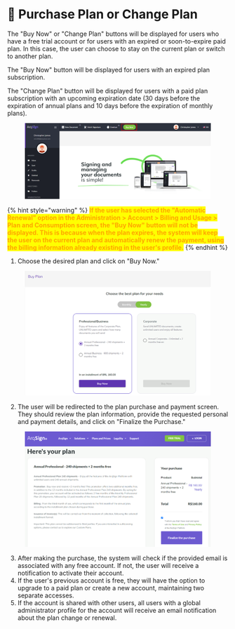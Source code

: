 # 🛒 Purchase Plan or Change Plan

The "Buy Now" or "Change Plan" buttons will be displayed for users who have a free trial account or for users with an expired or soon-to-expire paid plan. In this case, the user can choose to stay on the current plan or switch to another plan.&#x20;

The "Buy Now" button will be displayed for users with an expired plan subscription.&#x20;

The "Change Plan" button will be displayed for users with a paid plan subscription with an upcoming expiration date (30 days before the expiration of annual plans and 10 days before the expiration of monthly plans).

<figure><img src="../.gitbook/assets/01.png" alt=""><figcaption></figcaption></figure>

{% hint style="warning" %}
<mark style="color:orange;">**If the user has selected the "Automatic Renewal" option in the Administration > Account > Billing and Usage > Plan and Consumption screen, the "Buy Now" button will not be displayed. This is because when the plan expires, the system will keep the user on the current plan and automatically renew the payment, using the billing information already existing in the user's profile.**</mark>
{% endhint %}

1. Choose the desired plan and click on "Buy Now."

<figure><img src="../.gitbook/assets/02.png" alt=""><figcaption></figcaption></figure>

2. The user will be redirected to the plan purchase and payment screen. They should review the plan information, provide the requested personal and payment details, and click on "Finalize the Purchase."

<figure><img src="../.gitbook/assets/06.png" alt=""><figcaption></figcaption></figure>

3. After making the purchase, the system will check if the provided email is associated with any free account. If not, the user will receive a notification to activate their account.
4. If the user's previous account is free, they will have the option to upgrade to a paid plan or create a new account, maintaining two separate accesses.
5. If the account is shared with other users, all users with a global administrator profile for the account will receive an email notification about the plan change or renewal.

